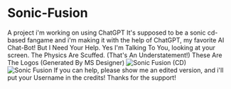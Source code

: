 # Sonic-Fusion
A project i'm working on using ChatGPT
It's supposed to be a sonic cd-based fangame and i'm making it with the help of ChatGPT, my favorite AI Chat-Bot!
But I Need Your Help. Yes I'm Talking To You, looking at your screen. The Physics Are Scuffed. (That's An Understatement!)
These Are The Logos (Generated By MS Designer)
![Sonic Fusion (CD)](https://github.com/Fitsneezy/Sonic-Fusion/assets/161646085/9329fe50-5c72-4dd7-945f-9674f86586ec)
![Sonic Fusion](https://github.com/Fitsneezy/Sonic-Fusion/assets/161646085/855efa8f-0210-491c-aee2-36ed8b34bcee)
If you can help, please show me an edited version, and i'll put your Username in the credits!
Thanks for the support!
